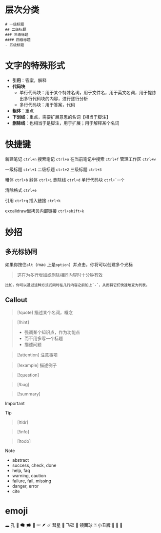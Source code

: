 # 层次分类
```
# 一级标题
## 二级标题
### 三级标题
#### 四级标题
- 五级标题
```

# 文字的特殊形式
- **引用**：答案，解释
- **代码块**
	- 单行代码块：用于某个特殊名词，用于文件名，用于英文名词，用于提炼出多行代码块的内容，进行逐行分析
	- 多行代码块：用于答案，代码
- **粗体**：重点
- **下划线**：重点，需要扩展意思的名词【相当于脚注】
- **删除线**：也相当于是脚注，用于扩展；用于解释某个名词

# 快捷键
新建笔记 `ctrl+n`
搜索笔记 `ctrl+o`
在当前笔记中搜索 `ctrl+f`
管理工作区 `ctrl+w`

一级标题 `ctrl+1`
二级标题 `ctrl+2`
三级标题 `ctrl+3`

粗体 `ctrl+b`
斜体 `ctrl+i`
删除线 `ctrl+d`
单行代码块 ``ctrl+`一个``

清除格式 `ctrl+e`

引用 `ctrl+q`
插入链接 `ctrl+k`

excalidraw里拷贝内部链接 `ctrl+shift+k`

# 妙招
## 多光标协同
如果你按住`alt`（mac 上是`option`）并点击，你将可以创建多个光标

> 这在为多行增加或删除相同内容时十分钟有效

```
比如，你可以通过这种方式式同时在几行内容之前加上`-`，从而将它们快速地变为列表。
```
## Callout
>[!quote] 
>描述某个名词，概念

>[!hint]
>- 强调某个知识点，作为功能点
>- 而不用多写一个标题
>- 描述问题

> [!attention] 
> 注意事项

> [!example] 
> 描述例子

> [!question] 

> [!bug] 

> [!summary] 

> [!important] 

> [!tip]

> [!tldr] 

> [!info]
> 

> [!todo] 

> [!note] 

- abstract
- success, check, done
- help, faq
- warning, caution
- failure, fail, missing
- danger, error
- cite

# emoji
🕳️ 孔
💬
🗨️
🗯️
💭
💤
🪶
☄️ 彗星
🥏 飞碟
🪩 镜面球
🃏 小丑牌
🧩
📝
📍





